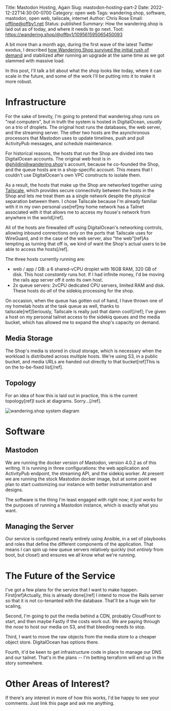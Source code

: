 Title: Mastodon Hosting, Again
Slug: mastodon-hosting-part-2
Date: 2022-12-22T14:30:00-0700
Category: open web
Tags: wandering.shop, software, mastodon, open web, tailscale, internet
Author: Chris Rose
Email: offline@offby1.net
Status: published
Summary: How the wandering.shop is laid out as of today, and where it needs to go next.
Toot: https://wandering.shop/@offby1/109561595065450093

A bit more than a month ago, during the first wave of the latest Twitter exodus, I described [how Wandering.Shop survived the initial rush of demand]({filename}/rst/2022-11-07-mastodon-hosting-part-1.md) and stabilized after running an upgrade at the same time as we got slammed with massive load.

In this post, I'll talk a bit about what the shop looks like today, where it can scale in the future, and some of the work I'll be putting into it to make it more robust.

# Infrastructure

For the sake of brevity, I'm going to pretend that wandering.shop runs on "real computers", but in truth the system is hosted in DigitalOcean, _usually_ on a trio of droplets. The original host runs the databases, the web server, and the streaming server. The other two hosts are the asynchronous processors that Mastodon uses to update timelines, push and pull ActivityPub messages, and schedule maintenance.

For historical reasons, the hosts that run the Shop are divided into two DigitalOcean accounts. The original web host is in @phildini@wandering.shop's account, because he co-founded the Shop, and the queue hosts are in a shop-specific account. This means that I couldn't use DigitalOcean's own VPC constructs to isolate them.

As a result, the hosts that make up the Shop are networked together using [Tailscale](https://tailscale.com), which provides secure connectivity between the hosts in the Shop and lets me treat them as a single network despite the physical separation between them. I chose Tailscale because I'm already familiar with it in my own personal use[ref]my home network has a Tailnet associated with it that allows me to access my house's network from anywhere in the world[/ref].

All of the hosts are firewalled off using DigitalOcean's networking controls, allowing inbound connections only on the ports that Tailscale uses for WireGuard, and in the case of the web server, also "the web"[ref]As tempting as turning that off is, we kind of want the Shop's actual users to be able to access the hosts[/ref].

The three hosts currently running are:

- web / app / DB: a 6 shared-vCPU droplet with 16GB RAM, 320 GB of disk. This host _constantly_ runs hot. If I had infinite money, I'd be moving the rails app server off it onto its own host.
- 2x queue servers: 2vCPU dedicated CPU servers, limited RAM and disk. These hosts do _all_ of the sidekiq processing for the shop.

On occasion, when the queue has gotten out of hand, I have thrown one of my homelab hosts at the task queue as well, thanks to tailscale[ref]Seriously, Tailscale is really just that damn cool![/ref]; I've given a host on my personal tailnet access to the sidekiq queues and the media bucket, which has allowed me to expand the shop's capacity on demand.

## Media Storage

The Shop's media is stored in cloud storage, which is necessary when the workload is distributed across multiple hosts. We're using S3, in a public bucket, and media URLs are handed out directly to that bucket[ref]This is on the to-be-fixed list[/ref].

## Topology

For an idea of how this is laid out in practice, this is the current topology[ref]I suck at diagrams. Sorry...[/ref].

![wandering.shop system diagram]({attach}/images/mastodon/system-diagram-2022-12.drawio.png)

# Software

## Mastodon

We are running the docker version of Mastodon, version 4.0.2 as of this writing. It is running in three configurations: the web application and ActivityPub endpoint, the streaming API, and the sidekiq worker. At present we are running the stock Mastodon docker image, but at some point we plan to start customizing our instance with better instrumentation and designs.

The software is the thing I'm least engaged with right now; it _just works_ for the purposes of running a Mastodon instance, which is exactly what you want.

## Managing the Server

Our service is configured nearly entirely using Ansible, in a set of playbooks and roles that define the different components of the application. That means I can spin up new queue servers relatively quickly (not _entirely_ from boot, but close!) and ensures we all know what we're running.

# The Future of the Service

I've got a few plans for the service that I want to make happen. First[ref]Actually, this is already done[/ref] I intend to move the Rails server so that it is not co-tenanted with the database. That'll be a huge win for scaling,

Second, I'm going to put the media behind a CDN, probably CloudFront to start, and then maybe Fastly if the costs work out. We are paying through the _nose_ to host our media on S3, and that bleeding needs to stop.

Third, I want to move the raw objects from the media store to a cheaper object store. DigitalOcean has options there.

Fourth, it'd be keen to get infrastructure code in place to manage our DNS and our tailnet. That's in the plans -- I'm betting terraform will end up in the story somewhere.

# Other Areas of Interest?

If there's any interest in more of how this works, I'd be happy to see your comments. Just link this page and ask me anything.
